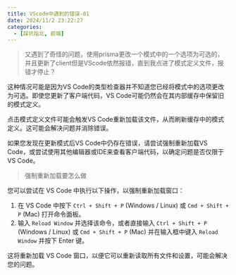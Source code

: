 ```yaml
---
title: VScode中遇到的错误-01
date: 2024/11/2 23:22:27
categories:
  - [踩坑指北, 前端]
---
```

> 又遇到了奇怪的问题，使用prisma更改一个模式中的一个选项为可选的，并且更新了client但是VScode依然报错，直到我点进了模式定义文件，报错才停止？

这种情况可能是因为VS Code的类型检查器并不知道您已经将模式中的选项更改为可选。即使您更新了客户端代码，VS Code可能仍然会在其内部缓存中保留旧的模式定义。

点击模式定义文件可能会触发VS Code重新加载该文件，从而刷新缓存中的模式定义。这可能会解决问题并消除错误。

如果您发现在更新模式后VS Code中仍存在错误，请尝试强制重新加载VS Code，或尝试使用其他编辑器或IDE来查看客户端代码，以确定问题是否仅限于VS Code。

> 强制重新加载要怎么做

您可以尝试在 VS Code 中执行以下操作，以强制重新加载窗口：

1.  在 VS Code 中按下 `Ctrl + Shift + P` (Windows / Linux) 或 `Cmd + Shift + P` (Mac) 打开命令面板。
2.  输入 `Reload Window` 并选择该命令，或者直接输入 `Ctrl + Shift + P` (Windows / Linux) 或 `Cmd + Shift + P` (Mac) 并在输入框中键入 `Reload Window` 并按下 Enter 键。

这将重新加载 VS Code 窗口，以便它可以重新读取所有文件和设置，可能会解决您的问题。